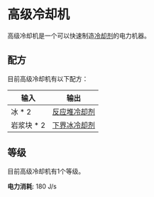 # 高级冷却机

高级冷却机是一个可以快速制造[冷却剂](https://slimefun-wiki.guizhanss.cn/Coolant-Cells)的电力机器。

## 配方

目前高级冷却机有以下配方：

| 输入 | 输出 |
| --- | --- |
| 冰 * 2 | [反应堆冷却剂](https://slimefun-wiki.guizhanss.cn/Coolant-Cells?id=reactor-coolant-cell) |
| 岩浆块 * 2 | [下界冰冷却剂](https://slimefun-wiki.guizhanss.cn/Coolant-Cells?id=nether-ice-coolant-cell) |

## 等级

目前高级冷却机有1个等级。

**电力消耗**: 180 J/s
